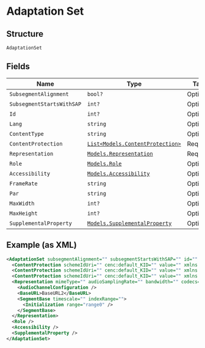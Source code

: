 
# Adaptation Set

## Structure

`AdaptationSet`

## Fields

| Name | Type | Tags | Description |
|  --- | --- | --- | --- |
| `SubsegmentAlignment` | `bool?` | Optional | - |
| `SubsegmentStartsWithSAP` | `int?` | Optional | - |
| `Id` | `int?` | Optional | - |
| `Lang` | `string` | Optional | - |
| `ContentType` | `string` | Optional | - |
| `ContentProtection` | [`List<Models.ContentProtection>`](../../doc/models/content-protection.md) | Required | - |
| `Representation` | [`Models.Representation`](../../doc/models/representation.md) | Required | - |
| `Role` | [`Models.Role`](../../doc/models/role.md) | Optional | - |
| `Accessibility` | [`Models.Accessibility`](../../doc/models/accessibility.md) | Optional | - |
| `FrameRate` | `string` | Optional | - |
| `Par` | `string` | Optional | - |
| `MaxWidth` | `int?` | Optional | - |
| `MaxHeight` | `int?` | Optional | - |
| `SupplementalProperty` | [`Models.SupplementalProperty`](../../doc/models/supplemental-property.md) | Optional | - |

## Example (as XML)

```xml
<AdaptationSet subsegmentAlignment="" subsegmentStartsWithSAP="" id="" lang="" contentType="" frameRate="" par="" maxWidth="" maxHeight="">
  <ContentProtection schemeIdUri="" cenc:default_KID="" value="" xmlns:cenc="urn:mpeg:dash:schema:mpd:2011" />
  <ContentProtection schemeIdUri="" cenc:default_KID="" value="" xmlns:cenc="urn:mpeg:dash:schema:mpd:2011" />
  <ContentProtection schemeIdUri="" cenc:default_KID="" value="" xmlns:cenc="urn:mpeg:dash:schema:mpd:2011" />
  <Representation mimeType="" audioSamplingRate="" bandwidth="" codecs="" id="" sar="" height="" width="">
    <AudioChannelConfiguration />
    <BaseURL>BaseURL2</BaseURL>
    <SegmentBase timescale="" indexRange="">
      <Initialization range="range0" />
    </SegmentBase>
  </Representation>
  <Role />
  <Accessibility />
  <SupplementalProperty />
</AdaptationSet>
```

